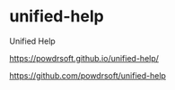 # unified-help
Unified Help

https://powdrsoft.github.io/unified-help/

https://github.com/powdrsoft/unified-help

